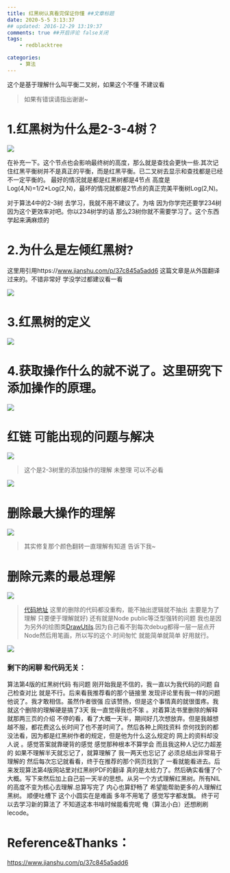 ```yaml
---
title: 红黑树认真看完保证你懂 ##文章标题
date: 2020-5-5 3:13:37
## updated: 2016-12-29 13:19:37
comments: true ##开启评论 false关闭
tags:
    - redblacktree

categories:
    - 算法
---
```


这个是基于理解什么叫平衡二叉树，如果这个不懂 不建议看
 
>如果有错误请指出谢谢~

<!-- more -->


# 1.红黑树为什么是2-3-4树？

![](https://tva1.sinaimg.cn/large/007S8ZIlgy1geh0ctnyzpj315s0u0dt8.jpg)

在补充一下。这个节点也会影响最终树的高度，那么就是查找会更快一些.其次记住红黑平衡树并不是真正的平衡，而是红黑平衡。已二叉树去显示和查找都是已经不一定平衡的。
最好的情况就是都是红黑树都是4节点 高度是Log(4,N)=1/2*Log(2,N)，最坏的情况就都是2节点的真正完美平衡树Log(2,N)。

对于算法4中的2-3树 去学习，我就不用不建议了。为啥 因为你学完还要学234树因为这个更效率对吧。你以234树学的话 那么23树你就不需要学习了。这个东西学起来满麻烦的
# 2.为什么是左倾红黑树?
这里用引用https://www.jianshu.com/p/37c845a5add6 这篇文章是从外国翻译过来的。不错非常好 学没学过都建议看一看

![](https://tva1.sinaimg.cn/large/007S8ZIlgy1geh0iw4t80j30rf1e4gq1.jpg)

# 3.红黑树的定义

![](https://tva1.sinaimg.cn/large/007S8ZIlgy1geh0ickrlfj314x0c8416.jpg)

# 4.获取操作什么的就不说了。这里研究下添加操作的原理。
![](https://tva1.sinaimg.cn/large/007S8ZIlgy1geh0hpw4zlj315x0u07fn.jpg)

# 红链 可能出现的问题与解决  

![](https://tva1.sinaimg.cn/large/007S8ZIlgy1geh0hgep00j315h0u0gty.jpg)


> 这个是2-3树里的添加操作的理解 未整理 可以不必看

![](https://tva1.sinaimg.cn/large/007S8ZIlgy1geh0h013uwj313z0u0n8s.jpg)

# 删除最大操作的理解
![](https://tva1.sinaimg.cn/large/007S8ZIlgy1geh0gu8zdej316n0u04aa.jpg)

> 其实修复那个颜色翻转一直理解有知道 告诉下我~

# 删除元素的最总理解
![](https://tva1.sinaimg.cn/large/007S8ZIlgy1geh0gkcdmqj311a0u0ap9.jpg)


> [代码地址](https://github.com/luhaoaimama1/JavaZone/blob/master/JavaTest_Zone/src/%E7%AE%97%E6%B3%95/%E7%AE%97%E6%B3%95%E4%B9%A6%E7%B1%8D/%E7%AC%A6%E5%8F%B7%E8%A1%A8/BlanceTree234.java) 这里的删除的代码都没重构，能不抽出逻辑就不抽出 主要是为了理解 只要便于理解就好) 还有就是Node public等泛型强转的问题 
我也是因为另外的绘图类[DrawUtils](https://github.com/luhaoaimama1/JavaZone/blob/master/JavaTest_Zone/src/%E7%AE%97%E6%B3%95/%E7%AE%97%E6%B3%95%E4%B9%A6%E7%B1%8D/%E5%B7%A5%E5%85%B7/DrawUtils.java).因为自己看不到每次debug都得一层一层点开Node然后用笔画，所以写的这个.时间匆忙 就能简单就简单 好用就行。 

![](https://tva1.sinaimg.cn/large/007S8ZIlgy1geh0swjtgjj31rr0gijut.jpg)


### 剩下的闲聊 和代码无关：

算法第4版的红黑树代码 有问题 刚开始我是不信的，我一直以为我代码的问题  自己检查对比 就是不行。后来看我推荐看的那个链接里 发现评论里有我一样的问题他说了。我才敢相信。虽然作者很强 应该赞扬，但是这个事情真的就很蛋疼。我就这个删除的理解硬是搞了3天 我一直觉得我也不笨 。对着算法书里删除的解释 就那两三页的介绍 不停的看，看了大概一天半，期间好几次想放弃。但是我越想越不服，都花费这么长时间了也不差时间了。然后各种上网找资料 奈何找到的都没法看，因为都是红黑树作者的规定，但是他为什么这么规定的 网上的资料却没人说 。感觉答案就靠硬背的感觉 感觉那种根本不算学会 而且我这种人记忆力超差的 如果不理解半天就忘记了，就算理解了 我一两天也忘记了 必须总结出非常易于理解的 然后每次忘记就看看，终于在推荐的那个网页找到了 一看就能看进去。后来发现算法第4版网站里对红黑树PDF的翻译 真的是太给力了。然后确实看懂了个大概。写下来然后加上自己前一天半的思想。从另一个方式理解红黑树。所有NIL的高度不变为核心去理解.总算写完了 内心也算舒畅了 希望能帮助更多的人理解红黑树。 顺便吐槽下 这个小圆实在是难画 多年不用笔了 感觉写字都发飘。 终于可以去学习新的算法了 不知道这本书啥时候能看完呢 俺（算法小白）还想刷刷lecode。

# Reference&Thanks：

https://www.jianshu.com/p/37c845a5add6